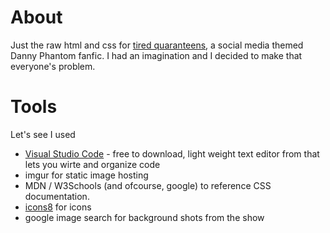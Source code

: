 # About
Just the raw html and css for [tired quaranteens](https://archiveofourown.org/works/27314074/chapters/66735937), a social media themed Danny Phantom fanfic. I had an imagination and I decided to make that everyone's problem. 

# Tools 
Let's see I used
* [Visual Studio Code](https://code.visualstudio.com/download) - free to download, light weight text editor from that lets you wirte and organize code 
* imgur for static image hosting
* MDN / W3Schools (and ofcourse, google) to reference CSS documentation. 
* [icons8](https://icons8.com/) for icons 
* google image search for background shots from the show